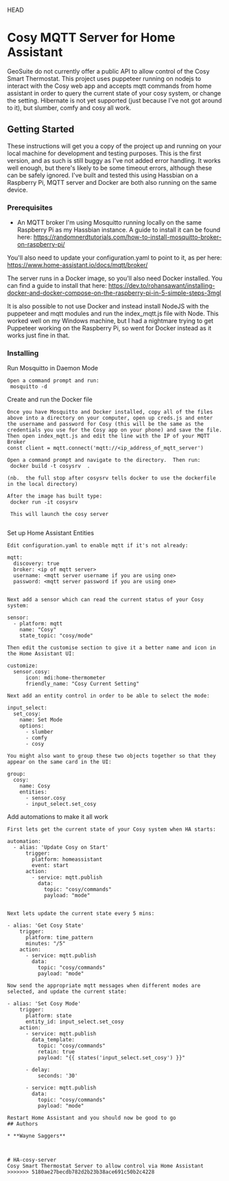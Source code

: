  HEAD
# Cosy MQTT Server for Home Assistant

GeoSuite do not currently offer a public API to allow control of the Cosy Smart Thermostat.  This project uses puppeteer running on nodejs to interact with the Cosy web app and accepts mqtt commands from home assistant in order to query the current state of your cosy system, or change the setting.  Hibernate is not yet supported (just because I've not got around to it), but slumber, comfy and cosy all work.

## Getting Started

These instructions will get you a copy of the project up and running on your local machine for development and testing purposes. This is the first version, and as such is still buggy as I've not added error handling.  It works well enough, but there's likely to be some timeout errors, although these can be safely ignored.  I've built and tested this using Hassbian on a Raspberry Pi, MQTT server and Docker are both also running on the same device.

### Prerequisites

 - An MQTT broker
 I'm using Mosquitto running locally on the same Raspberry Pi as my Hassbian instance.  A guide to install it can be found here:
https://randomnerdtutorials.com/how-to-install-mosquitto-broker-on-raspberry-pi/

You'll also need to update your configuration.yaml to point to it, as per here:
https://www.home-assistant.io/docs/mqtt/broker/

The server runs in a Docker image, so you'll also need Docker installed. You can find a guide to install that here:
https://dev.to/rohansawant/installing-docker-and-docker-compose-on-the-raspberry-pi-in-5-simple-steps-3mgl

It is also possible to not use Docker and instead install NodeJS with the puppeteer and mqtt modules and run the index_mqtt.js file with Node.  This worked well on my Windows machine, but I had a nightmare trying to get Puppeteer working on the Raspberry Pi, so went for Docker instead as it works just fine in that.

### Installing

Run Mosquitto in Daemon Mode

```
Open a command prompt and run:
 mosquitto -d
```

Create and run the Docker file

```
Once you have Mosquitto and Docker installed, copy all of the files above into a directory on your computer, open up creds.js and enter the username and password for Cosy (this will be the same as the credentials you use for the Cosy app on your phone) and save the file.  Then open index_mqtt.js and edit the line with the IP of your MQTT Broker
const client = mqtt.connect('mqtt://<ip_address_of_mqtt_server')

Open a command prompt and navigate to the directory.  Then run:
 docker build -t cosysrv  .

(nb.  the full stop after cosysrv tells docker to use the dockerfile in the local directory) 

After the image has built type:
 docker run -it cosysrv 
 
 This will launch the cosy server


```

Set up Home Assistant Entities

```
Edit configuration.yaml to enable mqtt if it's not already:

mqtt:
  discovery: true
  broker: <ip of mqtt server>
  username: <mqtt server username if you are using one>
  password: <mqtt server password if you are using one>


Next add a sensor which can read the current status of your Cosy system:

sensor:
  - platform: mqtt
    name: "Cosy"
    state_topic: "cosy/mode"

Then edit the customise section to give it a better name and icon in the Home Assistant UI:

customize:
  sensor.cosy:
      icon: mdi:home-thermometer
      friendly_name: "Cosy Current Setting"

Next add an entity control in order to be able to select the mode:

input_select:
  set_cosy:
    name: Set Mode
    options:
      - slumber
      - comfy
      - cosy

You might also want to group these two objects together so that they appear on the same card in the UI:

group:
  cosy:
    name: Cosy
    entities:
      - sensor.cosy
      - input_select.set_cosy

```
Add automations to make it all work

```
First lets get the current state of your Cosy system when HA starts:

automation:
  - alias: 'Update Cosy on Start'
      trigger:  
        platform: homeassistant
        event: start
      action:
        - service: mqtt.publish
          data:
            topic: "cosy/commands"
            payload: "mode"


Next lets update the current state every 5 mins:

- alias: 'Get Cosy State'
    trigger:  
      platform: time_pattern
      minutes: "/5"
    action:
      - service: mqtt.publish
        data:
          topic: "cosy/commands"
          payload: "mode"

Now send the appropriate mqtt messages when different modes are selected, and update the current state:

- alias: 'Set Cosy Mode'
    trigger:
      platform: state
      entity_id: input_select.set_cosy
    action:
      - service: mqtt.publish
        data_template:
          topic: "cosy/commands"
          retain: true
          payload: "{{ states('input_select.set_cosy') }}"
      
      - delay:
          seconds: '30'
      
      - service: mqtt.publish
        data:
          topic: "cosy/commands"
          payload: "mode"

Restart Home Assistant and you should now be good to go
## Authors

* **Wayne Saggers** 



# HA-cosy-server
Cosy Smart Thermostat Server to allow control via Home Assistant
>>>>>>> 5180ae27becdb782d2b23b38ace691c50b2c4228
